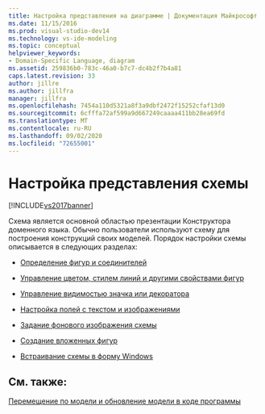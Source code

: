 ```yaml
---
title: Настройка представления на диаграмме | Документация Майкрософт
ms.date: 11/15/2016
ms.prod: visual-studio-dev14
ms.technology: vs-ide-modeling
ms.topic: conceptual
helpviewer_keywords:
- Domain-Specific Language, diagram
ms.assetid: 259836b0-783c-46a0-b7c7-dc4b2f7b4a81
caps.latest.revision: 33
author: jillre
ms.author: jillfra
manager: jillfra
ms.openlocfilehash: 7454a110d5321a8f3a9dbf2472f15252cfaf13d0
ms.sourcegitcommit: 6cfffa72af599a9d667249caaaa411bb28ea69fd
ms.translationtype: MT
ms.contentlocale: ru-RU
ms.lasthandoff: 09/02/2020
ms.locfileid: "72655001"
---
```

# <a name="customizing-presentation-on-the-diagram"></a>Настройка представления схемы
[!INCLUDE[vs2017banner](../includes/vs2017banner.md)]

Схема является основной областью презентации Конструктора доменного языка. Обычно пользователи используют схему для построения конструкций своих моделей. Порядок настройки схемы описывается в следующих разделах:

- [Определение фигур и соединителей](../modeling/defining-shapes-and-connectors.md)

- [Управление цветом, стилем линий и другими свойствами фигур](../modeling/controlling-color-line-style-and-other-shape-properties.md)

- [Управление видимостью значка или декоратора](../modeling/controlling-the-visibility-of-an-icon-or-decorator.md)

- [Настройка полей с текстом и изображениями](../modeling/customizing-text-and-image-fields.md)

- [Задание фонового изображения схемы](../modeling/setting-a-background-image-on-a-diagram.md)

- [Создание вложенных фигур](../modeling/nesting-shapes.md)

- [Встраивание схемы в форму Windows](../modeling/embedding-a-diagram-in-a-windows-form.md)

## <a name="see-also"></a>См. также:
 [Перемещение по модели и обновление модели в коде программы](../modeling/navigating-and-updating-a-model-in-program-code.md)
